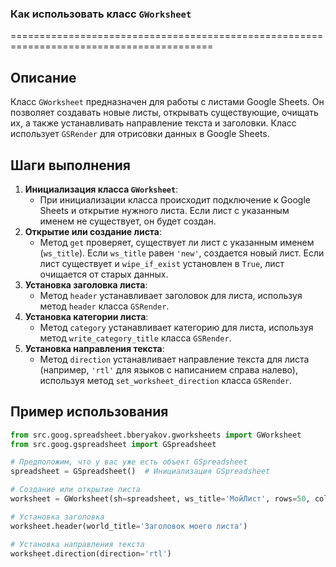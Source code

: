 ### Как использовать класс `GWorksheet`
=========================================================================================

Описание
-------------------------
Класс `GWorksheet` предназначен для работы с листами Google Sheets. Он позволяет создавать новые листы, открывать существующие, очищать их, а также устанавливать направление текста и заголовки. Класс использует `GSRender` для отрисовки данных в Google Sheets.

Шаги выполнения
-------------------------
1. **Инициализация класса `GWorksheet`**:
   - При инициализации класса происходит подключение к Google Sheets и открытие нужного листа. Если лист с указанным именем не существует, он будет создан.
2. **Открытие или создание листа**:
   - Метод `get` проверяет, существует ли лист с указанным именем (`ws_title`). Если `ws_title` равен `'new'`, создается новый лист. Если лист существует и `wipe_if_exist` установлен в `True`, лист очищается от старых данных.
3. **Установка заголовка листа**:
   - Метод `header` устанавливает заголовок для листа, используя метод `header` класса `GSRender`.
4. **Установка категории листа**:
   - Метод `category` устанавливает категорию для листа, используя метод `write_category_title` класса `GSRender`.
5. **Установка направления текста**:
   - Метод `direction` устанавливает направление текста для листа (например, `'rtl'` для языков с написанием справа налево), используя метод `set_worksheet_direction` класса `GSRender`.

Пример использования
-------------------------

```python
from src.goog.spreadsheet.bberyakov.gworksheets import GWorksheet
from src.goog.gspreadsheet import GSpreadsheet

# Предположим, что у вас уже есть объект GSpreadsheet
spreadsheet = GSpreadsheet()  # Инициализация GSpreadsheet

# Создание или открытие листа
worksheet = GWorksheet(sh=spreadsheet, ws_title='МойЛист', rows=50, cols=20, wipe_if_exist=True)

# Установка заголовка
worksheet.header(world_title='Заголовок моего листа')

# Установка направления текста
worksheet.direction(direction='rtl')